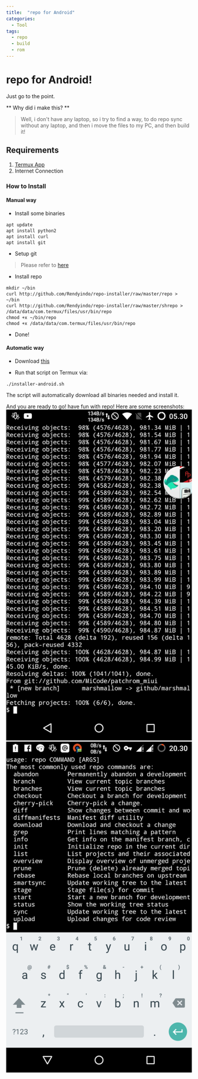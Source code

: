 ```yaml
---
title:  "repo for Android"
categories: 
  - Tool
tags:
  - repo
  - build
  - rom
---
```


#  **repo for Android!** 

Just go to the point.

 ** Why did i make this? **
> Well, i don't have any laptop, so i try to find a way, to do repo sync without any laptop, and then i move the files to my PC, and then build it!

## Requirements

1. [Termux App](https://play.google.com/store/apps/details?id=com.termux&hl=ms&referrer=utm_source%3Dgoogle%26utm_medium%3Dorganic%26utm_term%3Dtermux&pcampaignid=APPU_1_cNtPWNjBBIjsvAS03LboDw)
2. Internet Connection

### How to Install
#### Manual way

- Install some binaries
```
apt update
apt install python2
apt install curl
apt install git
```
- Setup git
> Please refer to [here](https://help.github.com/articles/set-up-git/)
- Install repo
```
mkdir ~/bin
curl http://github.com/Rendyindo/repo-installer/raw/master/repo > ~/bin
curl http://github.com/Rendyindo/repo-installer/raw/master/shrepo > /data/data/com.termux/files/usr/bin/repo
chmod +x ~/bin/repo
chmod +x /data/data/com.termux/files/usr/bin/repo
```
- Done!
#### Automatic way
- Download [this](http://github.com/Rendyindo/repo-installer/raw/master/installer-android.sh)

- Run that script on Termux via:
```
./installer-android.sh
```
The script will automatically download all binaries needed and install it.

And you are ready to go! have fun with repo!
Here are some screenshots:
![](https://github.com/Rendyindo/blog/raw/master/images/Screenshot_2016-12-12-05-30-43.png)
![](https://github.com/Rendyindo/blog/raw/master/images/Screenshot_2016-12-13-20-30-44.png)

